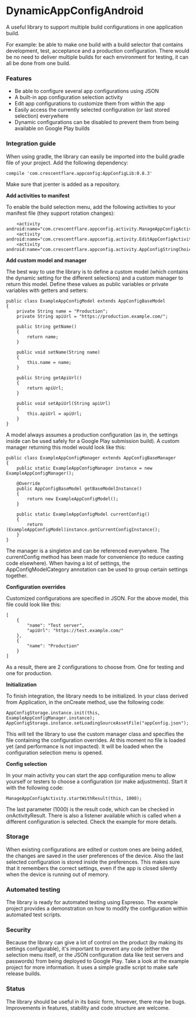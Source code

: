 # DynamicAppConfigAndroid
A useful library to support multiple build configurations in one application build.

For example: be able to make one build with a build selector that contains development, test, acceptance and a production configuration. There would be no need to deliver multiple builds for each environment for testing, it can all be done from one build.

### Features
- Be able to configure several app configurations using JSON
- A built-in app configuration selection activity
- Edit app configurations to customize them from within the app
- Easily access the currently selected configuration (or last stored selection) everywhere
- Dynamic configurations can be disabled to prevent them from being available on Google Play builds

### Integration guide
When using gradle, the library can easily be imported into the build.gradle file of your project. Add the following dependency:

    compile 'com.crescentflare.appconfig:AppConfigLib:0.8.3'

Make sure that jcenter is added as a repository.


**Add activities to manifest**

To enable the build selection menu, add the following activities to your manifest file (they support rotation changes):
        
        <activity android:name="com.crescentflare.appconfig.activity.ManageAppConfigActivity"/>
        <activity android:name="com.crescentflare.appconfig.activity.EditAppConfigActivity"/>
        <activity android:name="com.crescentflare.appconfig.activity.AppConfigStringChoiceActivity"/>
      
        
**Add custom model and manager**

The best way to use the library is to define a custom model (which contains the dynamic setting for the different selections) and a custom manager to return this model. Define these values as public variables or private variables with getters and setters:

    public class ExampleAppConfigModel extends AppConfigBaseModel
    {
        private String name = "Production";
        private String apiUrl = "https://production.example.com/";
    
        public String getName()
        {
            return name;
        }
    
        public void setName(String name)
        {
            this.name = name;
        }
    
        public String getApiUrl()
        {
            return apiUrl;
        }
    
        public void setApiUrl(String apiUrl)
        {
            this.apiUrl = apiUrl;
        }
    }

A model always assumes a production configuration (as in, the settings inside can be used safely for a Google Play submission build). A custom manager returning this model would look like this:

    public class ExampleAppConfigManager extends AppConfigBaseManager
    {
        public static ExampleAppConfigManager instance = new ExampleAppConfigManager();
    
        @Override
        public AppConfigBaseModel getBaseModelInstance()
        {
            return new ExampleAppConfigModel();
        }
    
        public static ExampleAppConfigModel currentConfig()
        {
            return (ExampleAppConfigModel)instance.getCurrentConfigInstance();
        }
    }

The manager is a singleton and can be referenced everywhere. The currentConfig method has been made for convenience (to reduce casting code elsewhere). When having a lot of settings, the AppConfigModelCategory annotation can be used to group certain settings together.


**Configuration overrides**

Customized configurations are specified in JSON. For the above model, this file could look like this:

    [
        {
            "name": "Test server",
            "apiUrl": "https://test.example.com/"
        },
        {
            "name": "Production"
        }
    ]
    
As a result, there are 2 configurations to choose from. One for testing and one for production.


**Initialization**

To finish integration, the library needs to be initialized. In your class derived from Application, in the onCreate method, use the following code:

    AppConfigStorage.instance.init(this, ExampleAppConfigManager.instance);
    AppConfigStorage.instance.setLoadingSourceAssetFile("appConfig.json");
    
This will tell the library to use the custom manager class and specifies the file containing the configuration overrides. At this moment no file is loaded yet (and performance is not impacted). It will be loaded when the configuration selection menu is opened.


**Config selection**

In your main activity you can start the app configuration menu to allow yourself or testers to choose a configuration (or make adjustments). Start it with the following code:

    ManageAppConfigActivity.startWithResult(this, 1000);
     
The last parameter (1000) is the result code, which can be checked in onActivityResult. There is also a listener available which is called when a different configuration is selected. Check the example for more details.

### Storage

When existing configurations are edited or custom ones are being added, the changes are saved in the user preferences of the device. Also the last selected configuration is stored inside the preferences. This makes sure that it remembers the correct settings, even if the app is closed silently when the device is running out of memory.

### Automated testing

The library is ready for automated testing using Espresso. The example project provides a demonstration on how to modify the configuration within automated test scripts.

### Security

Because the library can give a lot of control on the product (by making its settings configurable), it's important to prevent any code (either the selection menu itself, or the JSON configuration data like test servers and passwords) from being deployed to Google Play. Take a look at the example project for more information. It uses a simple gradle script to make safe release builds.

### Status

The library should be useful in its basic form, however, there may be bugs. Improvements in features, stability and code structure are welcome.